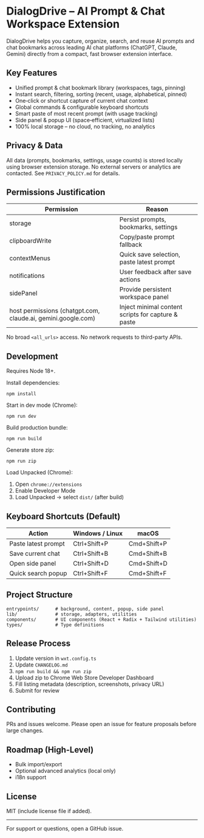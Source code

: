 # DialogDrive – AI Prompt & Chat Workspace Extension

DialogDrive helps you capture, organize, search, and reuse AI prompts and chat bookmarks across leading AI chat platforms (ChatGPT, Claude, Gemini) directly from a compact, fast browser extension interface.

## Key Features
- Unified prompt & chat bookmark library (workspaces, tags, pinning)
- Instant search, filtering, sorting (recent, usage, alphabetical, pinned)
- One‑click or shortcut capture of current chat context
- Global commands & configurable keyboard shortcuts
- Smart paste of most recent prompt (with usage tracking)
- Side panel & popup UI (space‑efficient, virtualized lists)
- 100% local storage – no cloud, no tracking, no analytics

## Privacy & Data
All data (prompts, bookmarks, settings, usage counts) is stored locally using browser extension storage. No external servers or analytics are contacted. See `PRIVACY_POLICY.md` for details.

## Permissions Justification
| Permission | Reason |
|------------|--------|
| storage | Persist prompts, bookmarks, settings |
| clipboardWrite | Copy/paste prompt fallback |
| contextMenus | Quick save selection, paste latest prompt |
| notifications | User feedback after save actions |
| sidePanel | Provide persistent workspace panel |
| host permissions (chatgpt.com, claude.ai, gemini.google.com) | Inject minimal content scripts for capture & paste |

No broad `<all_urls>` access. No network requests to third-party APIs.

## Development
Requires Node 18+.

Install dependencies:
```
npm install
```

Start in dev mode (Chrome):
```
npm run dev
```

Build production bundle:
```
npm run build
```

Generate store zip:
```
npm run zip
```

Load Unpacked (Chrome):
1. Open `chrome://extensions`
2. Enable Developer Mode
3. Load Unpacked → select `dist/` (after build)

## Keyboard Shortcuts (Default)
| Action | Windows / Linux | macOS |
|--------|------------------|-------|
| Paste latest prompt | Ctrl+Shift+P | Cmd+Shift+P |
| Save current chat | Ctrl+Shift+B | Cmd+Shift+B |
| Open side panel | Ctrl+Shift+D | Cmd+Shift+D |
| Quick search popup | Ctrl+Shift+F | Cmd+Shift+F |

## Project Structure
```
entrypoints/      # background, content, popup, side panel
lib/              # storage, adapters, utilities
components/       # UI components (React + Radix + Tailwind utilities)
types/            # Type definitions
```

## Release Process
1. Update version in `wxt.config.ts`
2. Update `CHANGELOG.md`
3. `npm run build && npm run zip`
4. Upload zip to Chrome Web Store Developer Dashboard
5. Fill listing metadata (description, screenshots, privacy URL)
6. Submit for review

## Contributing
PRs and issues welcome. Please open an issue for feature proposals before large changes.

## Roadmap (High-Level)
- Bulk import/export
- Optional advanced analytics (local only)
- i18n support

## License
MIT (include license file if added).

---
For support or questions, open a GitHub issue.

